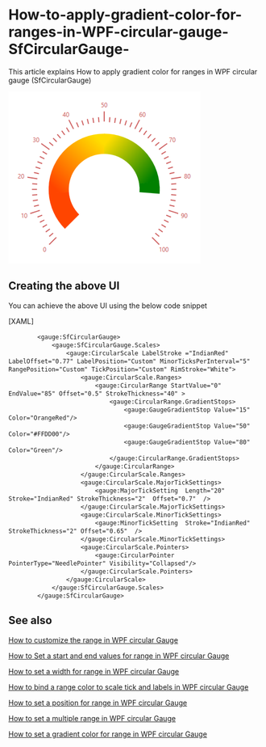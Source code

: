 # How-to-apply-gradient-color-for-ranges-in-WPF-circular-gauge-SfCircularGauge-

This article explains How to apply gradient color for ranges in WPF circular gauge (SfCircularGauge)

![Output image of SfCircularGauge ranges](Output.png)
 
## Creating the above UI

You can achieve the above UI using the below code snippet

[XAML]

```
        <gauge:SfCircularGauge>
            <gauge:SfCircularGauge.Scales>
                <gauge:CircularScale LabelStroke ="IndianRed" LabelOffset="0.77" LabelPosition="Custom" MinorTicksPerInterval="5" RangePosition="Custom" TickPosition="Custom" RimStroke="White">
                    <gauge:CircularScale.Ranges>
                        <gauge:CircularRange StartValue="0" EndValue="85" Offset="0.5" StrokeThickness="40" >
                            <gauge:CircularRange.GradientStops>
                                <gauge:GaugeGradientStop Value="15" Color="OrangeRed"/>
                                <gauge:GaugeGradientStop Value="50" Color="#FFDD00"/>
                                <gauge:GaugeGradientStop Value="80" Color="Green"/>
                            </gauge:CircularRange.GradientStops>
                        </gauge:CircularRange>
                    </gauge:CircularScale.Ranges>
                    <gauge:CircularScale.MajorTickSettings>
                        <gauge:MajorTickSetting  Length="20" Stroke="IndianRed" StrokeThickness="2"  Offset="0.7"  />
                    </gauge:CircularScale.MajorTickSettings>
                    <gauge:CircularScale.MinorTickSettings>
                        <gauge:MinorTickSetting  Stroke="IndianRed"  StrokeThickness="2" Offset="0.65"  />
                    </gauge:CircularScale.MinorTickSettings>
                    <gauge:CircularScale.Pointers>
                        <gauge:CircularPointer PointerType="NeedlePointer" Visibility="Collapsed"/>
                    </gauge:CircularScale.Pointers>
                </gauge:CircularScale>
            </gauge:SfCircularGauge.Scales>
        </gauge:SfCircularGauge>
```

## See also

[How to customize the range in WPF circular Gauge](https://help.syncfusion.com/wpf/radial-gauge/ranges#range-customization)

[How to Set a start and end values for range in WPF circular Gauge](https://help.syncfusion.com/wpf/radial-gauge/ranges?cs-save-lang=1&&cs-lang=csharp)

[How to set a width for range in WPF circular Gauge](https://help.syncfusion.com/wpf/radial-gauge/ranges?cs-save-lang=1&&cs-lang=csharp)

[How to bind a range color to scale tick and labels in WPF circular Gauge](https://help.syncfusion.com/wpf/radial-gauge/ranges?cs-save-lang=1&cs-lang=csharp#binding-range-color-to-scale-tick-and-labels)

[How to set a position for range in WPF circular Gauge](https://help.syncfusion.com/wpf/radial-gauge/ranges?cs-save-lang=1&cs-lang=csharp#setting-a-position-for-range)

[How to set a multiple range in WPF circular Gauge](https://help.syncfusion.com/wpf/radial-gauge/ranges?cs-save-lang=1&cs-lang=csharp#setting-a-multiple-ranges)

[How to set a gradient color for range in WPF circular Gauge](https://help.syncfusion.com/wpf/radial-gauge/ranges?cs-save-lang=1&cs-lang=csharp#setting-gradient-color-for-range)

